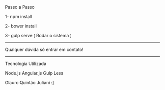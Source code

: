 Passo a Passo

1- npm install

2- bower install

3- gulp serve ( Rodar o sistema )

----------------------------------

Qualquer dúvida só entrar em contato!

----------------------------------

Tecnologia Utilizada

Node.js
Angular.js
Gulp
Less


Glauro Quintão Juliani :]